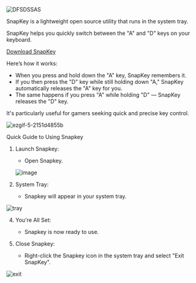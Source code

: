 ![DFSDSSAS](https://github.com/user-attachments/assets/db8591f7-dca1-4649-bd11-2e6ae257634e)

SnapKey is a lightweight open source utility that runs in the system tray.

SnapKey helps you quickly switch between the "A" and "D" keys on your keyboard.

[Download SnapKey](https://github.com/cafali/SnapKey/releases/tag/SnapKey)

Here’s how it works:
- When you press and hold down the "A" key, SnapKey remembers it.
- If you then press the "D" key while still holding down "A," SnapKey automatically releases the "A" key for you.
- The same happens if you press "A" while holding "D" — SnapKey releases the "D" key.

It's particularly useful for gamers seeking quick and precise key control. 

![ezgif-5-2151d4855b](https://github.com/user-attachments/assets/e70c8a55-e282-4fb3-9a4e-6bc3eff0c2a6)

Quick Guide to Using Snapkey

1. Launch Snapkey:
   - Open Snapkey.

    ![image](https://github.com/user-attachments/assets/b420fe49-bd7d-432d-a68f-1e66f468a648)



2. System Tray:
   - Snapkey will appear in your system tray.

![tray](https://github.com/user-attachments/assets/26c08735-76f2-4bc0-aa75-44c9a866b453)



4. You're All Set:
   - Snapkey is now ready to use.

5. Close Snapkey:
   - Right-click the Snapkey icon in the system tray and select "Exit SnapKey".

![exit](https://github.com/user-attachments/assets/d9266b0c-75f0-4c07-9d55-4924a2515b82)


